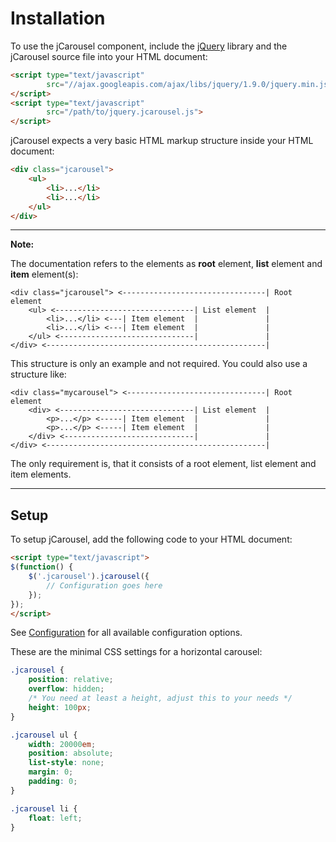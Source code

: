 Installation
============

To use the jCarousel component, include the [jQuery](http://jquery.com)
library and the jCarousel source file into your HTML document:

```html
<script type="text/javascript"
        src="//ajax.googleapis.com/ajax/libs/jquery/1.9.0/jquery.min.js">
</script>
<script type="text/javascript"
        src="/path/to/jquery.jcarousel.js">
</script>
```

jCarousel expects a very basic HTML markup structure inside your HTML document:

```html
<div class="jcarousel">
    <ul>
        <li>...</li>
        <li>...</li>
    </ul>
</div>
```
--------------------------------------------------------------------------------

**Note:**

The documentation refers to the elements as **root** element, **list**
element and **item** element(s):

```
<div class="jcarousel"> <--------------------------------| Root element
    <ul> <-------------------------------| List element  |
        <li>...</li> <---| Item element  |               |
        <li>...</li> <---| Item element  |               |
    </ul> <------------------------------|               |
</div> <-------------------------------------------------|
```

This structure is only an example and not required. You could also use a
structure like:

```
<div class="mycarousel"> <-------------------------------| Root element
    <div> <------------------------------| List element  |
        <p>...</p> <-----| Item element  |               |
        <p>...</p> <-----| Item element  |               |
    </div> <-----------------------------|               |
</div> <-------------------------------------------------|
```

The only requirement is, that it consists of a root element, list element
and item elements.

--------------------------------------------------------------------------------


Setup
-----

To setup jCarousel, add the following code to your HTML document:

```html
<script type="text/javascript">
$(function() {
    $('.jcarousel').jcarousel({
        // Configuration goes here
    });
});
</script>
```

See [Configuration](configuration.md) for all available configuration options.

These are the minimal CSS settings for a horizontal carousel:

```css
.jcarousel {
    position: relative;
    overflow: hidden;
    /* You need at least a height, adjust this to your needs */
    height: 100px;
}

.jcarousel ul {
    width: 20000em;
    position: absolute;
    list-style: none;
    margin: 0;
    padding: 0;
}

.jcarousel li {
    float: left;
}
```
